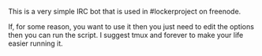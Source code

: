 This is a very simple IRC bot that is used in #lockerproject on freenode.

If, for some reason, you want to use it then you just need to edit the options then you can run the script.  I suggest tmux and forever to make your life easier running it.
